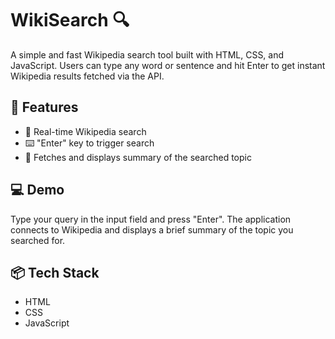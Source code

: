 # WikiSearch 🔍

A simple and fast Wikipedia search tool built with HTML, CSS, and JavaScript. Users can type any word or sentence and hit Enter to get instant Wikipedia results fetched via the API.

## 🚀 Features

- 🔎 Real-time Wikipedia search
- ⌨️ "Enter" key to trigger search
- 📄 Fetches and displays summary of the searched topic

## 💻 Demo

Type your query in the input field and press "Enter". The application connects to Wikipedia and displays a brief summary of the topic you searched for.

## 📦 Tech Stack

- HTML
- CSS
- JavaScript 

